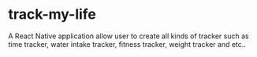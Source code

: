 # track-my-life
A React Native application allow user to create all kinds of tracker such as time tracker, water intake tracker, fitness tracker, weight tracker and etc.. 
